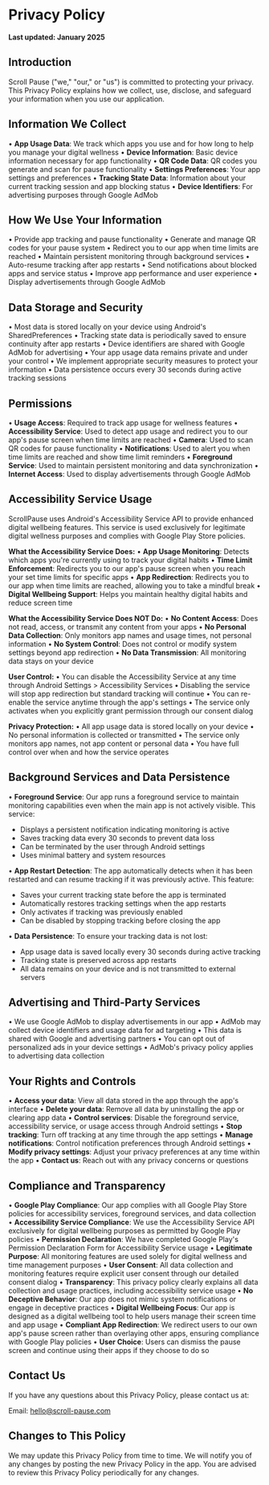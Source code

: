 # Privacy Policy

**Last updated: January 2025**

## Introduction

Scroll Pause ("we," "our," or "us") is committed to protecting your privacy. This Privacy Policy explains how we collect, use, disclose, and safeguard your information when you use our application.

## Information We Collect

• **App Usage Data**: We track which apps you use and for how long to help you manage your digital wellness
• **Device Information**: Basic device information necessary for app functionality
• **QR Code Data**: QR codes you generate and scan for pause functionality
• **Settings Preferences**: Your app settings and preferences
• **Tracking State Data**: Information about your current tracking session and app blocking status
• **Device Identifiers**: For advertising purposes through Google AdMob

## How We Use Your Information

• Provide app tracking and pause functionality
• Generate and manage QR codes for your pause system
• Redirect you to our app when time limits are reached
• Maintain persistent monitoring through background services
• Auto-resume tracking after app restarts
• Send notifications about blocked apps and service status
• Improve app performance and user experience
• Display advertisements through Google AdMob

## Data Storage and Security

• Most data is stored locally on your device using Android's SharedPreferences
• Tracking state data is periodically saved to ensure continuity after app restarts
• Device identifiers are shared with Google AdMob for advertising
• Your app usage data remains private and under your control
• We implement appropriate security measures to protect your information
• Data persistence occurs every 30 seconds during active tracking sessions

## Permissions

• **Usage Access**: Required to track app usage for wellness features
• **Accessibility Service**: Used to detect app usage and redirect you to our app's pause screen when time limits are reached
• **Camera**: Used to scan QR codes for pause functionality
• **Notifications**: Used to alert you when time limits are reached and show time limit reminders
• **Foreground Service**: Used to maintain persistent monitoring and data synchronization
• **Internet Access**: Used to display advertisements through Google AdMob

## Accessibility Service Usage

ScrollPause uses Android's Accessibility Service API to provide enhanced digital wellbeing features. This service is used exclusively for legitimate digital wellness purposes and complies with Google Play Store policies.

**What the Accessibility Service Does:**
• **App Usage Monitoring**: Detects which apps you're currently using to track your digital habits
• **Time Limit Enforcement**: Redirects you to our app's pause screen when you reach your set time limits for specific apps
• **App Redirection**: Redirects you to our app when time limits are reached, allowing you to take a mindful break
• **Digital Wellbeing Support**: Helps you maintain healthy digital habits and reduce screen time

**What the Accessibility Service Does NOT Do:**
• **No Content Access**: Does not read, access, or transmit any content from your apps
• **No Personal Data Collection**: Only monitors app names and usage times, not personal information
• **No System Control**: Does not control or modify system settings beyond app redirection
• **No Data Transmission**: All monitoring data stays on your device

**User Control:**
• You can disable the Accessibility Service at any time through Android Settings > Accessibility Services
• Disabling the service will stop app redirection but standard tracking will continue
• You can re-enable the service anytime through the app's settings
• The service only activates when you explicitly grant permission through our consent dialog

**Privacy Protection:**
• All app usage data is stored locally on your device
• No personal information is collected or transmitted
• The service only monitors app names, not app content or personal data
• You have full control over when and how the service operates

## Background Services and Data Persistence

• **Foreground Service**: Our app runs a foreground service to maintain monitoring capabilities even when the main app is not actively visible. This service:
  - Displays a persistent notification indicating monitoring is active
  - Saves tracking data every 30 seconds to prevent data loss
  - Can be terminated by the user through Android settings
  - Uses minimal battery and system resources

• **App Restart Detection**: The app automatically detects when it has been restarted and can resume tracking if it was previously active. This feature:
  - Saves your current tracking state before the app is terminated
  - Automatically restores tracking settings when the app restarts
  - Only activates if tracking was previously enabled
  - Can be disabled by stopping tracking before closing the app

• **Data Persistence**: To ensure your tracking data is not lost:
  - App usage data is saved locally every 30 seconds during active tracking
  - Tracking state is preserved across app restarts
  - All data remains on your device and is not transmitted to external servers

## Advertising and Third-Party Services

• We use Google AdMob to display advertisements in our app
• AdMob may collect device identifiers and usage data for ad targeting
• This data is shared with Google and advertising partners
• You can opt out of personalized ads in your device settings
• AdMob's privacy policy applies to advertising data collection

## Your Rights and Controls

• **Access your data**: View all data stored in the app through the app's interface
• **Delete your data**: Remove all data by uninstalling the app or clearing app data
• **Control services**: Disable the foreground service, accessibility service, or usage access through Android settings
• **Stop tracking**: Turn off tracking at any time through the app settings
• **Manage notifications**: Control notification preferences through Android settings
• **Modify privacy settings**: Adjust your privacy preferences at any time within the app
• **Contact us**: Reach out with any privacy concerns or questions

## Compliance and Transparency

• **Google Play Compliance**: Our app complies with all Google Play Store policies for accessibility services, foreground services, and data collection
• **Accessibility Service Compliance**: We use the Accessibility Service API exclusively for digital wellbeing purposes as permitted by Google Play policies
• **Permission Declaration**: We have completed Google Play's Permission Declaration Form for Accessibility Service usage
• **Legitimate Purpose**: All monitoring features are used solely for digital wellness and time management purposes
• **User Consent**: All data collection and monitoring features require explicit user consent through our detailed consent dialog
• **Transparency**: This privacy policy clearly explains all data collection and usage practices, including accessibility service usage
• **No Deceptive Behavior**: Our app does not mimic system notifications or engage in deceptive practices
• **Digital Wellbeing Focus**: Our app is designed as a digital wellbeing tool to help users manage their screen time and app usage
• **Compliant App Redirection**: We redirect users to our own app's pause screen rather than overlaying other apps, ensuring compliance with Google Play policies
• **User Choice**: Users can dismiss the pause screen and continue using their apps if they choose to do so

## Contact Us

If you have any questions about this Privacy Policy, please contact us at:

Email: hello@scroll-pause.com

## Changes to This Policy

We may update this Privacy Policy from time to time. We will notify you of any changes by posting the new Privacy Policy in the app. You are advised to review this Privacy Policy periodically for any changes.
